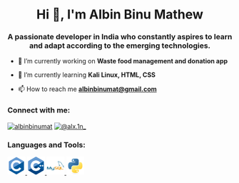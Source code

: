 <h1 align="center">Hi 👋, I'm Albin Binu Mathew</h1>
<h3 align="center">A passionate developer in India who constantly aspires to learn and adapt according to the emerging technologies.</h3>

- 🔭 I’m currently working on **Waste food management and donation app**

- 🌱 I’m currently learning **Kali Linux, HTML, CSS**

- 📫 How to reach me **albinbinumat@gmail.com**

<h3 align="left">Connect with me:</h3>
<p align="left">
<a href="https://linkedin.com/in/albinbinumat" target="blank"><img align="center" src="https://raw.githubusercontent.com/rahuldkjain/github-profile-readme-generator/master/src/images/icons/Social/linked-in-alt.svg" alt="albinbinumat" height="30" width="40" /></a>
<a href="https://instagram.com/@alx.1n_" target="blank"><img align="center" src="https://raw.githubusercontent.com/rahuldkjain/github-profile-readme-generator/master/src/images/icons/Social/instagram.svg" alt="@alx.1n_" height="30" width="40" /></a>
</p>

<h3 align="left">Languages and Tools:</h3>
<p align="left"> <a href="https://www.cprogramming.com/" target="_blank" rel="noreferrer"> <img src="https://raw.githubusercontent.com/devicons/devicon/master/icons/c/c-original.svg" alt="c" width="40" height="40"/> </a> <a href="https://www.w3schools.com/cpp/" target="_blank" rel="noreferrer"> <img src="https://raw.githubusercontent.com/devicons/devicon/master/icons/cplusplus/cplusplus-original.svg" alt="cplusplus" width="40" height="40"/> </a> <a href="https://www.mysql.com/" target="_blank" rel="noreferrer"> <img src="https://raw.githubusercontent.com/devicons/devicon/master/icons/mysql/mysql-original-wordmark.svg" alt="mysql" width="40" height="40"/> </a> <a href="https://www.python.org" target="_blank" rel="noreferrer"> <img src="https://raw.githubusercontent.com/devicons/devicon/master/icons/python/python-original.svg" alt="python" width="40" height="40"/> </a> </p>
